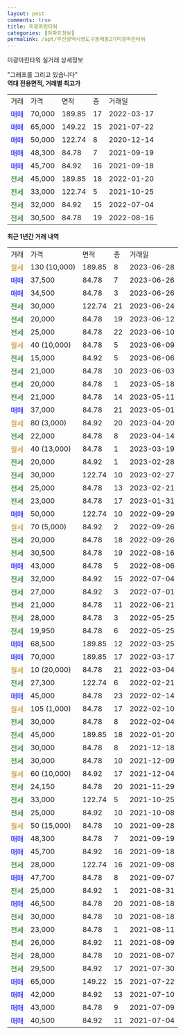 ```yaml
---
layout: post
comments: true
title: 미광마린타워
categories: [아파트정보]
permalink: /apt/부산광역시영도구봉래동2가미광마린타워
---
```


미광마린타워 실거래 상세정보

<script type="text/javascript">
  google.charts.load('current', {'packages':['line', 'corechart']});
  google.charts.setOnLoadCallback(drawChart);

  function drawChart() {
    var data = new google.visualization.DataTable();
    data.addColumn('date', '거래일');
    data.addColumn('number', "매매");
    data.addColumn('number', "전세");
    data.addColumn('number', "전매");

    data.addRows([[new Date(Date.parse("2023-06-28")), null, null, null], [new Date(Date.parse("2023-06-26")), 37500, null, null], [new Date(Date.parse("2023-06-26")), 34500, null, null], [new Date(Date.parse("2023-06-24")), null, 30000, null], [new Date(Date.parse("2023-06-12")), null, 20000, null], [new Date(Date.parse("2023-06-10")), null, 25000, null], [new Date(Date.parse("2023-06-09")), null, null, null], [new Date(Date.parse("2023-06-06")), null, 15000, null], [new Date(Date.parse("2023-06-03")), null, 21000, null], [new Date(Date.parse("2023-05-18")), null, 20000, null], [new Date(Date.parse("2023-05-11")), null, 21000, null], [new Date(Date.parse("2023-05-01")), 37000, null, null], [new Date(Date.parse("2023-04-20")), null, null, null], [new Date(Date.parse("2023-04-14")), null, 22000, null], [new Date(Date.parse("2023-03-19")), null, null, null], [new Date(Date.parse("2023-02-28")), null, 20000, null], [new Date(Date.parse("2023-02-27")), null, 30000, null], [new Date(Date.parse("2023-02-21")), null, 25000, null], [new Date(Date.parse("2023-01-31")), null, 23000, null], [new Date(Date.parse("2022-09-29")), 50000, null, null], [new Date(Date.parse("2022-09-26")), null, null, null], [new Date(Date.parse("2022-09-26")), null, 20000, null], [new Date(Date.parse("2022-08-16")), null, 30500, null], [new Date(Date.parse("2022-08-06")), 43000, null, null], [new Date(Date.parse("2022-07-04")), null, 32000, null], [new Date(Date.parse("2022-07-01")), null, 27000, null], [new Date(Date.parse("2022-06-21")), null, 21000, null], [new Date(Date.parse("2022-05-25")), null, 28000, null], [new Date(Date.parse("2022-05-25")), null, 19950, null], [new Date(Date.parse("2022-03-25")), 68500, null, null], [new Date(Date.parse("2022-03-17")), 70000, null, null], [new Date(Date.parse("2022-03-04")), null, null, null], [new Date(Date.parse("2022-02-21")), null, 27300, null], [new Date(Date.parse("2022-02-14")), 45000, null, null], [new Date(Date.parse("2022-02-10")), null, null, null], [new Date(Date.parse("2022-02-04")), null, 30000, null], [new Date(Date.parse("2022-01-20")), null, 45000, null], [new Date(Date.parse("2021-12-18")), null, 30000, null], [new Date(Date.parse("2021-12-09")), null, 30000, null], [new Date(Date.parse("2021-12-04")), null, null, null], [new Date(Date.parse("2021-11-29")), null, 24150, null], [new Date(Date.parse("2021-10-25")), null, 33000, null], [new Date(Date.parse("2021-10-08")), null, 25000, null], [new Date(Date.parse("2021-09-28")), null, null, null], [new Date(Date.parse("2021-09-19")), 48300, null, null], [new Date(Date.parse("2021-09-18")), 45700, null, null], [new Date(Date.parse("2021-09-08")), null, 28000, null], [new Date(Date.parse("2021-09-07")), 47700, null, null], [new Date(Date.parse("2021-08-31")), null, 25000, null], [new Date(Date.parse("2021-08-18")), 46500, null, null], [new Date(Date.parse("2021-08-18")), null, 30000, null], [new Date(Date.parse("2021-08-11")), null, 23000, null], [new Date(Date.parse("2021-08-09")), null, 26000, null], [new Date(Date.parse("2021-08-07")), null, 28000, null], [new Date(Date.parse("2021-07-30")), null, 29500, null], [new Date(Date.parse("2021-07-22")), 65000, null, null], [new Date(Date.parse("2021-07-10")), 42000, null, null], [new Date(Date.parse("2021-07-09")), 43000, null, null], [new Date(Date.parse("2021-07-04")), 40500, null, null]]);

    var options = {
      hAxis: {
        format: 'yyyy/MM/dd'
      },    
      lineWidth: 0,
      pointsVisible: true,    
      title: '최근 1년간 유형별 실거래가 분포',
      legend: { position: 'bottom' }
    };

    var formatter = new google.visualization.NumberFormat({pattern:'###,###'} );
    formatter.format(data, 1);
    formatter.format(data, 2);
    
    setTimeout(function() {
        var chart = new google.visualization.LineChart(document.getElementById('columnchart_material'));
        chart.draw(data, (options));
        document.getElementById('loading').style.display = 'none';
    }, 200);
  }
</script>


<div id="loading" style="z-index:20; display: block; margin-left: 0px">"그래프를 그리고 있습니다"</div>
<div id="columnchart_material" style="width: 95%; margin-left: 0px; display: block"></div>
<!-- contents start -->
<b>역대 전용면적, 거래별 최고가</b>
<table class="sortable">
    <tr>
      <td>거래</td>
      <td>가격</td>
      <td>면적</td>
      <td>층</td>
      <td>거래일</td>
    </tr>
        <tr>
          <td><a style="color: blue">매매</a></td>
          <td>70,000</td>
          <td>189.85</td>
          <td>17</td>
          <td>2022-03-17</td>
        </tr>            <tr>
          <td><a style="color: blue">매매</a></td>
          <td>65,000</td>
          <td>149.22</td>
          <td>15</td>
          <td>2021-07-22</td>
        </tr>            <tr>
          <td><a style="color: blue">매매</a></td>
          <td>50,000</td>
          <td>122.74</td>
          <td>8</td>
          <td>2020-12-14</td>
        </tr>            <tr>
          <td><a style="color: blue">매매</a></td>
          <td>48,300</td>
          <td>84.78</td>
          <td>7</td>
          <td>2021-09-19</td>
        </tr>            <tr>
          <td><a style="color: blue">매매</a></td>
          <td>45,700</td>
          <td>84.92</td>
          <td>16</td>
          <td>2021-09-18</td>
        </tr>        
        <tr>
              <td><a style="color: darkgreen">전세</a></td>
              <td>45,000</td>
              <td>189.85</td>
              <td>18</td>
              <td>2022-01-20</td>
            </tr>            <tr>
              <td><a style="color: darkgreen">전세</a></td>
              <td>33,000</td>
              <td>122.74</td>
              <td>5</td>
              <td>2021-10-25</td>
            </tr>            <tr>
              <td><a style="color: darkgreen">전세</a></td>
              <td>32,000</td>
              <td>84.92</td>
              <td>15</td>
              <td>2022-07-04</td>
            </tr>            <tr>
              <td><a style="color: darkgreen">전세</a></td>
              <td>30,500</td>
              <td>84.78</td>
              <td>19</td>
              <td>2022-08-16</td>
            </tr>        
    
</table>

<b>최근 1년간 거래 내역</b>

<table class="sortable">
    <tr>
      <td>거래</td>
      <td>가격</td>
      <td>면적</td>
      <td>층</td>
      <td>거래일</td>
    </tr>
    <tr>
      <td><a style="color: darkgoldenrod">월세</a></td>
      <td>130 (10,000)</td>
      <td>189.85</td>
      <td>8</td>
      <td>2023-06-28</td>
    </tr>          <tr>
      <td><a style="color: blue">매매</a></td>
      <td>37,500</td>
      <td>84.78</td>
      <td>7</td>
      <td>2023-06-26</td>
    </tr>          <tr>
      <td><a style="color: blue">매매</a></td>
      <td>34,500</td>
      <td>84.78</td>
      <td>3</td>
      <td>2023-06-26</td>
    </tr>          <tr>
      <td><a style="color: darkgreen">전세</a></td>
      <td>30,000</td>
      <td>122.74</td>
      <td>21</td>
      <td>2023-06-24</td>
    </tr>          <tr>
      <td><a style="color: darkgreen">전세</a></td>
      <td>20,000</td>
      <td>84.78</td>
      <td>19</td>
      <td>2023-06-12</td>
    </tr>          <tr>
      <td><a style="color: darkgreen">전세</a></td>
      <td>25,000</td>
      <td>84.78</td>
      <td>22</td>
      <td>2023-06-10</td>
    </tr>          <tr>
      <td><a style="color: darkgoldenrod">월세</a></td>
      <td>40 (10,000)</td>
      <td>84.78</td>
      <td>5</td>
      <td>2023-06-09</td>
    </tr>          <tr>
      <td><a style="color: darkgreen">전세</a></td>
      <td>15,000</td>
      <td>84.92</td>
      <td>5</td>
      <td>2023-06-06</td>
    </tr>          <tr>
      <td><a style="color: darkgreen">전세</a></td>
      <td>21,000</td>
      <td>84.78</td>
      <td>10</td>
      <td>2023-06-03</td>
    </tr>          <tr>
      <td><a style="color: darkgreen">전세</a></td>
      <td>20,000</td>
      <td>84.78</td>
      <td>1</td>
      <td>2023-05-18</td>
    </tr>          <tr>
      <td><a style="color: darkgreen">전세</a></td>
      <td>21,000</td>
      <td>84.78</td>
      <td>14</td>
      <td>2023-05-11</td>
    </tr>          <tr>
      <td><a style="color: blue">매매</a></td>
      <td>37,000</td>
      <td>84.78</td>
      <td>21</td>
      <td>2023-05-01</td>
    </tr>          <tr>
      <td><a style="color: darkgoldenrod">월세</a></td>
      <td>80 (3,000)</td>
      <td>84.92</td>
      <td>20</td>
      <td>2023-04-20</td>
    </tr>          <tr>
      <td><a style="color: darkgreen">전세</a></td>
      <td>22,000</td>
      <td>84.78</td>
      <td>8</td>
      <td>2023-04-14</td>
    </tr>          <tr>
      <td><a style="color: darkgoldenrod">월세</a></td>
      <td>40 (13,000)</td>
      <td>84.78</td>
      <td>1</td>
      <td>2023-03-19</td>
    </tr>          <tr>
      <td><a style="color: darkgreen">전세</a></td>
      <td>20,000</td>
      <td>84.92</td>
      <td>1</td>
      <td>2023-02-28</td>
    </tr>          <tr>
      <td><a style="color: darkgreen">전세</a></td>
      <td>30,000</td>
      <td>122.74</td>
      <td>10</td>
      <td>2023-02-27</td>
    </tr>          <tr>
      <td><a style="color: darkgreen">전세</a></td>
      <td>25,000</td>
      <td>84.78</td>
      <td>13</td>
      <td>2023-02-21</td>
    </tr>          <tr>
      <td><a style="color: darkgreen">전세</a></td>
      <td>23,000</td>
      <td>84.78</td>
      <td>17</td>
      <td>2023-01-31</td>
    </tr>          <tr>
      <td><a style="color: blue">매매</a></td>
      <td>50,000</td>
      <td>122.74</td>
      <td>10</td>
      <td>2022-09-29</td>
    </tr>          <tr>
      <td><a style="color: darkgoldenrod">월세</a></td>
      <td>70 (5,000)</td>
      <td>84.92</td>
      <td>2</td>
      <td>2022-09-26</td>
    </tr>          <tr>
      <td><a style="color: darkgreen">전세</a></td>
      <td>20,000</td>
      <td>84.78</td>
      <td>18</td>
      <td>2022-09-26</td>
    </tr>          <tr>
      <td><a style="color: darkgreen">전세</a></td>
      <td>30,500</td>
      <td>84.78</td>
      <td>19</td>
      <td>2022-08-16</td>
    </tr>          <tr>
      <td><a style="color: blue">매매</a></td>
      <td>43,000</td>
      <td>84.78</td>
      <td>5</td>
      <td>2022-08-06</td>
    </tr>          <tr>
      <td><a style="color: darkgreen">전세</a></td>
      <td>32,000</td>
      <td>84.92</td>
      <td>15</td>
      <td>2022-07-04</td>
    </tr>          <tr>
      <td><a style="color: darkgreen">전세</a></td>
      <td>27,000</td>
      <td>84.92</td>
      <td>3</td>
      <td>2022-07-01</td>
    </tr>          <tr>
      <td><a style="color: darkgreen">전세</a></td>
      <td>21,000</td>
      <td>84.78</td>
      <td>11</td>
      <td>2022-06-21</td>
    </tr>          <tr>
      <td><a style="color: darkgreen">전세</a></td>
      <td>28,000</td>
      <td>84.78</td>
      <td>3</td>
      <td>2022-05-25</td>
    </tr>          <tr>
      <td><a style="color: darkgreen">전세</a></td>
      <td>19,950</td>
      <td>84.78</td>
      <td>6</td>
      <td>2022-05-25</td>
    </tr>          <tr>
      <td><a style="color: blue">매매</a></td>
      <td>68,500</td>
      <td>189.85</td>
      <td>12</td>
      <td>2022-03-25</td>
    </tr>          <tr>
      <td><a style="color: blue">매매</a></td>
      <td>70,000</td>
      <td>189.85</td>
      <td>17</td>
      <td>2022-03-17</td>
    </tr>          <tr>
      <td><a style="color: darkgoldenrod">월세</a></td>
      <td>10 (20,000)</td>
      <td>84.78</td>
      <td>21</td>
      <td>2022-03-04</td>
    </tr>          <tr>
      <td><a style="color: darkgreen">전세</a></td>
      <td>27,300</td>
      <td>122.74</td>
      <td>6</td>
      <td>2022-02-21</td>
    </tr>          <tr>
      <td><a style="color: blue">매매</a></td>
      <td>45,000</td>
      <td>84.78</td>
      <td>23</td>
      <td>2022-02-14</td>
    </tr>          <tr>
      <td><a style="color: darkgoldenrod">월세</a></td>
      <td>105 (1,000)</td>
      <td>84.78</td>
      <td>17</td>
      <td>2022-02-10</td>
    </tr>          <tr>
      <td><a style="color: darkgreen">전세</a></td>
      <td>30,000</td>
      <td>84.78</td>
      <td>8</td>
      <td>2022-02-04</td>
    </tr>          <tr>
      <td><a style="color: darkgreen">전세</a></td>
      <td>45,000</td>
      <td>189.85</td>
      <td>18</td>
      <td>2022-01-20</td>
    </tr>          <tr>
      <td><a style="color: darkgreen">전세</a></td>
      <td>30,000</td>
      <td>84.78</td>
      <td>8</td>
      <td>2021-12-18</td>
    </tr>          <tr>
      <td><a style="color: darkgreen">전세</a></td>
      <td>30,000</td>
      <td>84.78</td>
      <td>10</td>
      <td>2021-12-09</td>
    </tr>          <tr>
      <td><a style="color: darkgoldenrod">월세</a></td>
      <td>60 (10,000)</td>
      <td>84.92</td>
      <td>17</td>
      <td>2021-12-04</td>
    </tr>          <tr>
      <td><a style="color: darkgreen">전세</a></td>
      <td>24,150</td>
      <td>84.78</td>
      <td>20</td>
      <td>2021-11-29</td>
    </tr>          <tr>
      <td><a style="color: darkgreen">전세</a></td>
      <td>33,000</td>
      <td>122.74</td>
      <td>5</td>
      <td>2021-10-25</td>
    </tr>          <tr>
      <td><a style="color: darkgreen">전세</a></td>
      <td>25,000</td>
      <td>84.92</td>
      <td>10</td>
      <td>2021-10-08</td>
    </tr>          <tr>
      <td><a style="color: darkgoldenrod">월세</a></td>
      <td>50 (15,000)</td>
      <td>84.78</td>
      <td>10</td>
      <td>2021-09-28</td>
    </tr>          <tr>
      <td><a style="color: blue">매매</a></td>
      <td>48,300</td>
      <td>84.78</td>
      <td>7</td>
      <td>2021-09-19</td>
    </tr>          <tr>
      <td><a style="color: blue">매매</a></td>
      <td>45,700</td>
      <td>84.92</td>
      <td>16</td>
      <td>2021-09-18</td>
    </tr>          <tr>
      <td><a style="color: darkgreen">전세</a></td>
      <td>28,000</td>
      <td>122.74</td>
      <td>16</td>
      <td>2021-09-08</td>
    </tr>          <tr>
      <td><a style="color: blue">매매</a></td>
      <td>47,700</td>
      <td>84.78</td>
      <td>8</td>
      <td>2021-09-07</td>
    </tr>          <tr>
      <td><a style="color: darkgreen">전세</a></td>
      <td>25,000</td>
      <td>84.92</td>
      <td>1</td>
      <td>2021-08-31</td>
    </tr>          <tr>
      <td><a style="color: blue">매매</a></td>
      <td>46,500</td>
      <td>84.78</td>
      <td>20</td>
      <td>2021-08-18</td>
    </tr>          <tr>
      <td><a style="color: darkgreen">전세</a></td>
      <td>30,000</td>
      <td>84.78</td>
      <td>10</td>
      <td>2021-08-18</td>
    </tr>          <tr>
      <td><a style="color: darkgreen">전세</a></td>
      <td>23,000</td>
      <td>84.78</td>
      <td>1</td>
      <td>2021-08-11</td>
    </tr>          <tr>
      <td><a style="color: darkgreen">전세</a></td>
      <td>26,000</td>
      <td>84.92</td>
      <td>11</td>
      <td>2021-08-09</td>
    </tr>          <tr>
      <td><a style="color: darkgreen">전세</a></td>
      <td>28,000</td>
      <td>84.78</td>
      <td>10</td>
      <td>2021-08-07</td>
    </tr>          <tr>
      <td><a style="color: darkgreen">전세</a></td>
      <td>29,500</td>
      <td>84.92</td>
      <td>17</td>
      <td>2021-07-30</td>
    </tr>          <tr>
      <td><a style="color: blue">매매</a></td>
      <td>65,000</td>
      <td>149.22</td>
      <td>15</td>
      <td>2021-07-22</td>
    </tr>          <tr>
      <td><a style="color: blue">매매</a></td>
      <td>42,000</td>
      <td>84.92</td>
      <td>13</td>
      <td>2021-07-10</td>
    </tr>          <tr>
      <td><a style="color: blue">매매</a></td>
      <td>43,000</td>
      <td>84.78</td>
      <td>9</td>
      <td>2021-07-09</td>
    </tr>          <tr>
      <td><a style="color: blue">매매</a></td>
      <td>40,500</td>
      <td>84.92</td>
      <td>11</td>
      <td>2021-07-04</td>
    </tr>      </table>
<!-- contents end -->    


